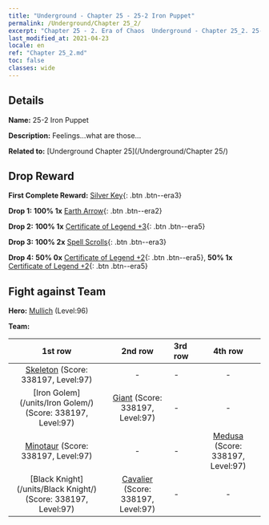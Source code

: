 ```yaml
---
title: "Underground - Chapter 25 - 25-2 Iron Puppet"
permalink: /Underground/Chapter 25_2/
excerpt: "Chapter 25 - 2. Era of Chaos  Underground - Chapter 25_2. 25-2 Iron Puppet"
last_modified_at: 2021-04-23
locale: en
ref: "Chapter 25_2.md"
toc: false
classes: wide
---
```


## Details

 **Name:** 25-2 Iron Puppet

 **Description:** Feelings...what are those...

 **Related to:** [Underground Chapter 25](/Underground/Chapter 25/)

## Drop Reward

 **First Complete Reward:** [Silver Key](/Items/con_693/){: .btn .btn--era3}

 **Drop 1:** **100% 1x** [Earth Arrow](/Items/her_464/){: .btn .btn--era2}

 **Drop 2:** **100% 1x** [Certificate of Legend +3](/Items/mat_88/){: .btn .btn--era5}

 **Drop 3:** **100% 2x** [Spell Scrolls](/Items/con_694/){: .btn .btn--era3}

 **Drop 4:** **50% 0x** [Certificate of Legend +2](/Items/mat_81/){: .btn .btn--era5}, **50% 1x** [Certificate of Legend +2](/Items/mat_81/){: .btn .btn--era5}


## Fight against Team
 **Hero:** [Mullich](/heroes/Mullich/) (Level:96)

 **Team:**


  | 1st row | 2nd row | 3rd row | 4th row |
  |:----:|:----:|:----|:----:|
  | [Skeleton](/units/Skeleton/) (Score: 338197, Level:97)  | - | - | - |
  | [Iron Golem](/units/Iron Golem/) (Score: 338197, Level:97)  | [Giant](/units/Giant/) (Score: 338197, Level:97)  | - | - |
  | [Minotaur](/units/Minotaur/) (Score: 338197, Level:97)  | - | - | [Medusa](/units/Medusa/) (Score: 338197, Level:97)  |
  | [Black Knight](/units/Black Knight/) (Score: 338197, Level:97)  | [Cavalier](/units/Cavalier/) (Score: 338197, Level:97)  | - | - |


